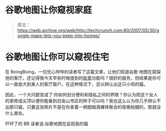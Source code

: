 # 谷歌地图让你窥视家庭

> 原文：<https://web.archive.org/web/http://techcrunch.com:80/2007/05/30/google-maps-lets-you-peep-into-homes/>

# 谷歌地图让你可以窥视住宅

在 BoingBoing，一位忧心忡忡的读者写了这篇文章，让他们知道谷歌 地图在窥探他的客厅。还记得我今天早些时候提到的[街景](https://web.archive.org/web/20181109134739/http://crunchgear.com/2007/05/30/google-maps-intros-street-view/)功能吗？很好的服务，但结果是你可以一直放大到某人的客厅窗户。在这种情况下，足以辨认出这只小鸡的猫。

因此，一个大问题变成了:你如何划分便利和隐私之间的界限？你认为把这个女人的家修成尖顶以便你能看到旧金山市区的样子可以吗？我也这么认为你几乎辨认不出那只猫，只要这张照片不是在你拿着一柄朗姆酒裸体聚会的夜晚拍摄的，那就没什么害处。

吓坏了的 BB 读者说:谷歌地图在监视我的猫